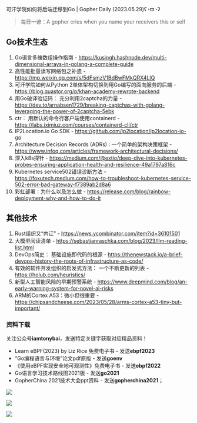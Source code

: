 可汗学院如何将后端迁移到Go | Gopher Daily (2023.05.29)ʕ◔ϖ◔ʔ

>每日一谚：A gopher cries when you name your receivers this or self

## Go技术生态

1. Go语言多维数组操作指南 - https://kusingh.hashnode.dev/multi-dimensional-arrays-in-golang-a-complete-guide
2. 高性能批量读写网络包之补遗 - https://mp.weixin.qq.com/s/5dFsmzV1BdBwFMkQRX4LIQ
3. 可汗学院如何从Python 2单体架构切换到用Go编写的面向服务的后端 - https://blog.quastor.org/p/khan-academy-rewrote-backend
4. 用Go破译验证码： 充分利用2captcha的力量 - https://dev.to/arnabsen1729/breaking-captchas-with-golang-leveraging-the-power-of-2captcha-5ebk
5. ctr： 用默认的命令行客户端使用containerd - https://labs.iximiuz.com/courses/containerd-cli/ctr
6. IP2Location.io Go SDK - https://github.com/ip2location/ip2location-io-go
7. Architecture Decision Records (ADRs) : 一个简单的架构决策框架 - https://www.infoq.com/articles/framework-architectural-decisions/
8. 深入k8s探针 - https://medium.com/@extio/deep-dive-into-kubernetes-probes-ensuring-application-health-and-resilience-49a1797a816c
9. Kubernetes service502错误诊断方法 - https://foxutech.medium.com/how-to-troubleshoot-kubernetes-service-502-error-bad-gateway-f7389ab2d8a6
10. 彩虹部署：为什么以及怎么做 - https://release.com/blog/rainbow-deployment-why-and-how-to-do-it

## 其他技术

1. Rust组织又“内讧” - https://news.ycombinator.com/item?id=36101501
2. 大模型阅读清单 - https://sebastianraschka.com/blog/2023/llm-reading-list.html
3. DevOps简史： 基础设施即代码的根源 - https://thenewstack.io/a-brief-devops-history-the-roots-of-infrastructure-as-code/
4. 有效的软件开发组织的启发式方法： 一个不断更新的列表 - https://holub.com/heuristics/
5. 新型人工智能风险的早期预警系统 - https://www.deepmind.com/blog/an-early-warning-system-for-novel-ai-risks
6. ARM的Cortex A53：微小但很重要 - https://chipsandcheese.com/2023/05/28/arms-cortex-a53-tiny-but-important/

### 资料下载

关注公众号**iamtonybai**，发送特定关键字获取对应精品资料！

* Learn eBPF(2023) by Liz Rice 免费电子书 - 发送**ebpf2023**
* “Go编程语言与环境”论文pdf原版 - 发送**goenv**
* 《使用eBPF实现安全地可观测性》免费电子书 - 发送**ebpf2022**
* Go语言学习技术路线图2021版 - 发送**go2021**
* GopherChina 2021技术大会ppt资料 - 发送**gopherchina2021**；

![](https://mmbiz.qpic.cn/mmbiz_png/cH6WzfQ94mb54jsFJZ3Knmz8obUsf3PBShthmdSw5E01TcYmUReGkj0BWpxHak1HlnlzHvLmKax53YSGr7aNlA/0?wx_fmt=png)

![](https://mmbiz.qpic.cn/mmbiz_png/cH6WzfQ94mZsOgPXTXZgWiaE03ib9r9WFJXC6xJCA5Y6VSesOZqlGxYfODibvR7UPGxiaM7SZZNQZkRtggPXEfBdwQ/0?wx_fmt=png)

![](https://mmbiz.qpic.cn/mmbiz_png/cH6WzfQ94mb54jsFJZ3Knmz8obUsf3PBrSoqeMvoWCticN2cpU64fJ0FYQdXJhP7ia7WRh8628uOAsQYeE2NibRRw/0?wx_fmt=png)

